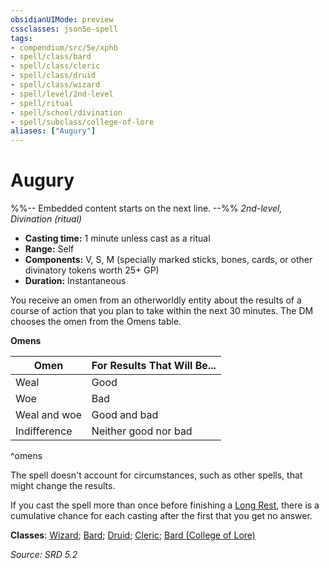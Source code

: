 ```yaml
---
obsidianUIMode: preview
cssclasses: json5e-spell
tags:
- compendium/src/5e/xphb
- spell/class/bard
- spell/class/cleric
- spell/class/druid
- spell/class/wizard
- spell/level/2nd-level
- spell/ritual
- spell/school/divination
- spell/subclass/college-of-lore
aliases: ["Augury"]
---
```

# Augury
%%-- Embedded content starts on the next line. --%%
*2nd-level, Divination (ritual)*  

- **Casting time:** 1 minute unless cast as a ritual
- **Range:** Self
- **Components:** V, S, M (specially marked sticks, bones, cards, or other divinatory tokens worth 25+ GP)
- **Duration:** Instantaneous

You receive an omen from an otherworldly entity about the results of a course of action that you plan to take within the next 30 minutes. The DM chooses the omen from the Omens table.

**Omens**

| Omen | For Results That Will Be... |
|------|-----------------------------|
| Weal | Good |
| Woe | Bad |
| Weal and woe | Good and bad |
| Indifference | Neither good nor bad |
^omens

The spell doesn't account for circumstances, such as other spells, that might change the results.

If you cast the spell more than once before finishing a [Long Rest](rules/variant-rules/long-rest-xphb.md), there is a cumulative  chance for each casting after the first that you get no answer.

**Classes**: [Wizard](compendium/lists/list-spells-classes-wizard.md); [Bard](compendium/lists/list-spells-classes-bard.md); [Druid](compendium/lists/list-spells-classes-druid.md); [Cleric](compendium/lists/list-spells-classes-cleric.md); [Bard (College of Lore)](compendium/lists/list-spells-classes-bard-xphb-college-of-lore-xphb.md "subclass=XPHB;class=XPHB")

*Source: SRD 5.2*